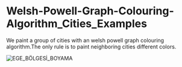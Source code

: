# Welsh-Powell-Graph-Colouring-Algorithm_Cities_Examples
We paint a group of cities with an welsh powell graph colouring algorithm.The only rule is to paint neighboring cities different colors.

![EGE_BÖLGESİ_BOYAMA](https://user-images.githubusercontent.com/96294053/178139613-b9832d65-a7d7-4f8e-9929-d665a3f367da.gif)

